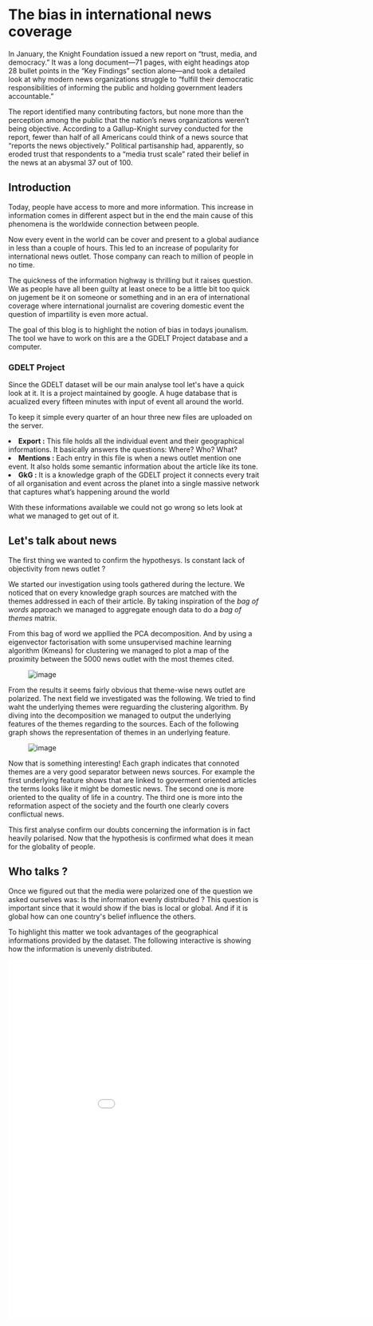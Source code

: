 
<h1> The bias in international news coverage </h1>

<p> In January, the Knight Foundation issued a new report on “trust, media, and democracy.” It was a long document—71 pages, with eight headings atop 28 bullet points in the “Key Findings” section alone—and took a detailed look at why modern news organizations struggle to “fulfill their democratic responsibilities of informing the public and holding government leaders accountable.”</p>

<p> The report identified many contributing factors, but none more than the perception among the public that the nation’s news organizations weren’t being objective. According to a Gallup-Knight survey conducted for the report, fewer than half of all Americans could think of a news source that “reports the news objectively.” Political partisanship had, apparently, so eroded trust that respondents to a “media trust scale” rated their belief in the news at an abysmal 37 out of 100.</p>

<h2> Introduction </h2>

<p>Today, people have access to more and more information. This increase in information comes in different aspect but in the end the main cause of this phenomena is the worldwide connection between people.</p>

<p>Now every event in the world can be cover and present to a global audiance in less than a couple of hours. This led to an increase of popularity for international news outlet. Those company can reach to million of people in no time.</p> 

<p>The quickness of the information highway is thrilling but it raises question. We as people have all been guilty at least onece to be a little bit too quick on jugement be it on someone or something and in an era of international coverage where international journalist are covering domestic event the question of impartility is even more actual.</p> 

<p>The goal of this blog is to highlight the notion of bias in todays jounalism. The tool we have to work on this are a the GDELT Project database and a computer.</p>

<h3> GDELT Project </h3> 

<p>Since the GDELT dataset will be our main analyse tool let's have a quick look at it. It is a project maintained by google. A huge database that is acualized every fifteen minutes with input of event all around the world.</p>

<p>To keep it simple every quarter of an hour three new files are uploaded on the server.</p> 

<li> <b>Export :</b> This file holds all the individual event and their geographical informations. It basically answers the questions: Where? Who? What? </li>

<li> <b>Mentions :</b> Each entry in this file is when a news outlet mention one event. It also holds some semantic information about the article like its tone. </li>

<li> <b>GkG :</b> It is a knowledge graph of the GDELT project  it connects every trait of all organisation and event across the planet into a single massive network that captures what’s happening around the world </li>

<p>With these informations available we could not go wrong so lets look at what we managed to get out of it.</p> 

<h2> Let's talk about news </h2>

<p>The first thing we wanted to confirm the hypothesys. Is constant lack of objectivity from news outlet ?</p>

<p>We started our investigation using tools gathered during the lecture. We noticed that on every knowledge graph sources are matched with the themes addressed in each of their article. By taking inspiration of the <i>bag of words</i> approach we managed to aggregate enough data to do a <i>bag of themes</i> matrix.</p>

<p>From this bag of word we appllied the PCA decomposition. And by using a eigenvector factorisation with some unsupervised machine learning algorithm (Kmeans) for clustering we managed to plot a map of the proximity between the 5000 news outlet with the most themes cited. </p>

<figure>
 	<img src="{{ site.baseurl }}/assets/clusters.png" alt="image">
</figure>

<p>From the results it seems fairly obvious that theme-wise news outlet are polarized. The next field we investigated was the following. We tried to find waht the underlying themes were reguarding the clustering algorithm. By diving into the decomposition we managed to output the underlying features of the themes regarding to the sources. Each of the following graph shows the representation of themes in an underlying feature.</p>

<figure>
	<img src="{{ site.baseurl }}/assets/theme01.png" alt="image">
</figure>

<p>Now that is something interesting! Each graph indicates that connoted themes are a very good separator between news sources. For example the first underlying feature shows that are linked to goverment oriented articles the terms looks like it might be domestic news. The second one is more oriented to the quality of life in a country. The third one is more into the reformation aspect of the society and the fourth one clearly covers conflictual news.</p>

<p>This first analyse confirm our doubts concerning the information is in fact heavily polarised. Now that the hypothesis is confirmed what does it mean for the globality of people.</p>

<h2>Who talks ?</h2>

<p>Once we figured out that the media were polarized one of the question we asked ourselves was: Is the information evenly distributed ? This question is important since that it would show if the bias is local or global. And if it is global how can one country's belief influence the others.</p> 

<p>To highlight this matter we took advantages of the geographical informations provided by the dataset. The following interactive is showing how the information is unevenly distributed. </p>

<iframe src="./assets/plot_high.html" frameborder="0" scrolling="no" height="720" width="960"></iframe>

